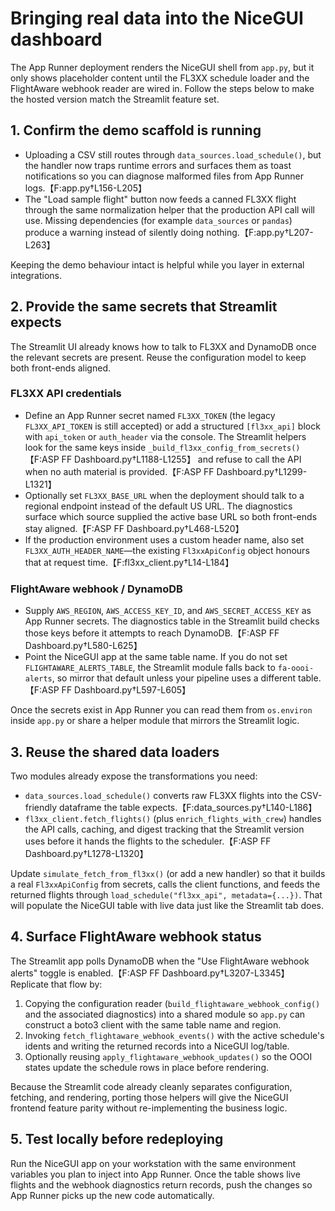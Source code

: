 # Bringing real data into the NiceGUI dashboard

The App Runner deployment renders the NiceGUI shell from `app.py`, but it only
shows placeholder content until the FL3XX schedule loader and the FlightAware
webhook reader are wired in. Follow the steps below to make the hosted version
match the Streamlit feature set.

## 1. Confirm the demo scaffold is running

* Uploading a CSV still routes through `data_sources.load_schedule()`, but the
  handler now traps runtime errors and surfaces them as toast notifications so
  you can diagnose malformed files from App Runner logs.【F:app.py†L156-L205】
* The "Load sample flight" button now feeds a canned FL3XX flight through the
  same normalization helper that the production API call will use. Missing
  dependencies (for example `data_sources` or `pandas`) produce a warning
  instead of silently doing nothing.【F:app.py†L207-L263】

Keeping the demo behaviour intact is helpful while you layer in external
integrations.

## 2. Provide the same secrets that Streamlit expects

The Streamlit UI already knows how to talk to FL3XX and DynamoDB once the
relevant secrets are present. Reuse the configuration model to keep both
front-ends aligned.

### FL3XX API credentials

* Define an App Runner secret named `FL3XX_TOKEN` (the legacy `FL3XX_API_TOKEN`
  is still accepted) or add a structured `[fl3xx_api]` block with `api_token` or
  `auth_header` via the console. The Streamlit helpers look for the same keys
  inside `_build_fl3xx_config_from_secrets()`【F:ASP FF Dashboard.py†L1188-L1255】
  and refuse to call the API when no auth material is provided.【F:ASP FF Dashboard.py†L1299-L1321】
* Optionally set `FL3XX_BASE_URL` when the deployment should talk to a regional
  endpoint instead of the default US URL. The diagnostics surface which source
  supplied the active base URL so both front-ends stay aligned.【F:ASP FF Dashboard.py†L468-L520】
* If the production environment uses a custom header name, also set
  `FL3XX_AUTH_HEADER_NAME`—the existing `Fl3xxApiConfig` object honours that at
  request time.【F:fl3xx_client.py†L14-L184】

### FlightAware webhook / DynamoDB

* Supply `AWS_REGION`, `AWS_ACCESS_KEY_ID`, and `AWS_SECRET_ACCESS_KEY` as App
  Runner secrets. The diagnostics table in the Streamlit build checks those keys
  before it attempts to reach DynamoDB.【F:ASP FF Dashboard.py†L580-L625】
* Point the NiceGUI app at the same table name. If you do not set
  `FLIGHTAWARE_ALERTS_TABLE`, the Streamlit module falls back to `fa-oooi-alerts`,
  so mirror that default unless your pipeline uses a different table.【F:ASP FF Dashboard.py†L597-L605】

Once the secrets exist in App Runner you can read them from `os.environ` inside
`app.py` or share a helper module that mirrors the Streamlit logic.

## 3. Reuse the shared data loaders

Two modules already expose the transformations you need:

* `data_sources.load_schedule()` converts raw FL3XX flights into the CSV-friendly
  dataframe the table expects.【F:data_sources.py†L140-L186】
* `fl3xx_client.fetch_flights()` (plus `enrich_flights_with_crew`) handles the
  API calls, caching, and digest tracking that the Streamlit version uses before
  it hands the flights to the scheduler.【F:ASP FF Dashboard.py†L1278-L1320】

Update `simulate_fetch_from_fl3xx()` (or add a new handler) so that it builds a
real `Fl3xxApiConfig` from secrets, calls the client functions, and feeds the
returned flights through `load_schedule("fl3xx_api", metadata={...})`. That will
populate the NiceGUI table with live data just like the Streamlit tab does.

## 4. Surface FlightAware webhook status

The Streamlit app polls DynamoDB when the "Use FlightAware webhook alerts" toggle
is enabled.【F:ASP FF Dashboard.py†L3207-L3345】 Replicate that flow by:

1. Copying the configuration reader (`build_flightaware_webhook_config()` and
   the associated diagnostics) into a shared module so `app.py` can construct a
   boto3 client with the same table name and region.
2. Invoking `fetch_flightaware_webhook_events()` with the active schedule's
   idents and writing the returned records into a NiceGUI log/table.
3. Optionally reusing `apply_flightaware_webhook_updates()` so the OOOI states
   update the schedule rows in place before rendering.

Because the Streamlit code already cleanly separates configuration, fetching, and
rendering, porting those helpers will give the NiceGUI frontend feature parity
without re-implementing the business logic.

## 5. Test locally before redeploying

Run the NiceGUI app on your workstation with the same environment variables you
plan to inject into App Runner. Once the table shows live flights and the
webhook diagnostics return records, push the changes so App Runner picks up the
new code automatically.


